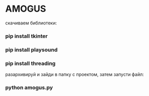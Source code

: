 # AMOGUS
скачиваем библиотеки:

### pip install tkinter

### pip install playsound

### pip install threading

разархивируй и зайди в папку с проектом, затем запусти файл:

### python amogus.py
